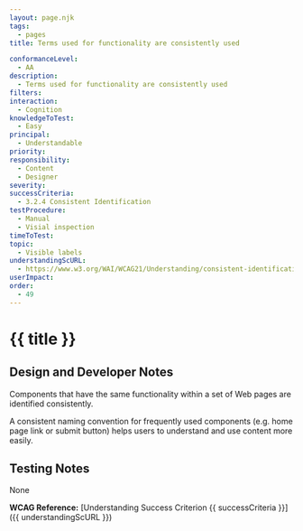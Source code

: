 ```yaml
---
layout: page.njk
tags:
  - pages
title: Terms used for functionality are consistently used

conformanceLevel:
  - AA
description:
  - Terms used for functionality are consistently used
filters:
interaction:
  - Cognition
knowledgeToTest:
  - Easy
principal:
  - Understandable
priority:
responsibility:
  - Content
  - Designer
severity:
successCriteria:
  - 3.2.4 Consistent Identification
testProcedure:
  - Manual
  - Visial inspection
timeToTest:
topic:
  - Visible labels
understandingScURL:
  - https://www.w3.org/WAI/WCAG21/Understanding/consistent-identification.html
userImpact:
order:
  - 49
---
```


# {{ title }}

## Design and Developer Notes

Components that have the same functionality within a set of Web pages are identified consistently.

A consistent naming convention for frequently used components (e.g. home page link or submit button) helps users to understand and use content more easily.

## Testing Notes

None

**WCAG Reference:** [Understanding Success Criterion {{ successCriteria }}]({{ understandingScURL }})
